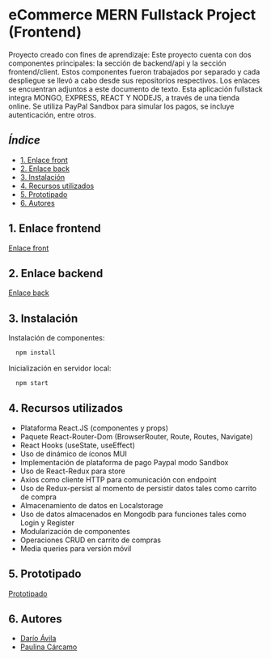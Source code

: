 # eCommerce MERN Fullstack Project (Frontend)

Proyecto creado con fines de aprendizaje: Este proyecto cuenta con dos componentes principales: la sección de backend/api y la sección frontend/client. Estos componentes fueron trabajados por separado y cada despliegue se llevó a cabo desde sus repositorios respectivos. Los enlaces se encuentran adjuntos a este documento de texto. Esta aplicación fullstack integra MONGO, EXPRESS, REACT Y NODEJS, a través de una tienda online. Se utiliza PayPal Sandbox para simular los pagos, se incluye autenticación, entre otros.

## *Índice*

* [1. Enlace front](#1-enlace-frontend)
* [2. Enlace back](#2-enlace-backend)
* [3. Instalación](#3-instalación)
* [4. Recursos utilizados](#4-recursos-utilizados)
* [5. Prototipado](#5-prototipado)
* [6. Autores](#6-autores)

## 1. Enlace frontend

[Enlace front](https://fastidious-sorbet-509ab1.netlify.app/)

## 2. Enlace backend

[Enlace back](https://github.com/darioavila2022/ecommerce-app-project-backend)

## 3. Instalación 

Instalación de componentes:

```bash
  npm install 
```

Inicialización en servidor local:

```bash
  npm start
```

## 4. Recursos utilizados

- Plataforma React.JS (componentes y props)
- Paquete React-Router-Dom (BrowserRouter, Route, Routes, Navigate)
- React Hooks (useState, useEffect)
- Uso de dinámico de íconos MUI
- Implementación de plataforma de pago Paypal modo Sandbox
- Uso de React-Redux para store
- Axios como cliente HTTP para comunicación con endpoint
- Uso de Redux-persist al momento de persistir datos tales como carrito de compra
- Almacenamiento de datos en Localstorage
- Uso de datos almacenados en Mongodb para funciones tales como Login y Register
- Modularización de componentes
- Operaciones CRUD en carrito de compras
- Media queries para versión móvil

## 5. Prototipado

[Prototipado](./src/images/prototipado/)

## 6. Autores

- [Darío Ávila](https://github.com/darioavila2022)
- [Paulina Cárcamo](https://github.com/PaulinaCarcamo)